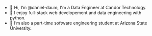 - 👋 Hi, I’m @daniel-daum, I'm a Data Engineer at Candor Technology.
- 👀 I enjoy full-stack web developement and data engineering with python. 
- 💞️ I’m  also a part-time software engineering student at Arizona State University.
<!-- - 📫 Reach me at daniel_daum@outlook.com -->

<!---
daniel-daum/daniel-daum is a ✨ special ✨ repository because its `README.md` (this file) appears on your GitHub profile.
You can click the Preview link to take a look at your changes.
--->
